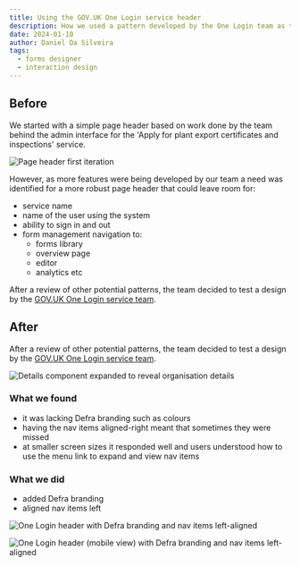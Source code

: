 ```yaml
---
title: Using the GOV.UK One Login service header
description: How we used a pattern developed by the One Login team as the basis for our Forms Designer's header
date: 2024-01-10
author: Daniel Da Silveira
tags:
  - forms designer
  - interaction design
---
```


## Before
We started with a simple page header based on work done by the team behind the admin interface for the 'Apply for plant export certificates and inspections' service.

![Page header first iteration](01.png "Page header first iteration")

However, as more features were being developed by our team a need was identified for a more robust page header that could leave room for:

- service name
- name of the user using the system
- ability to sign in and out
- form management navigation to:
  - forms library
  - overview page
  - editor
  - analytics etc

After a review of other potential patterns, the team decided to test a design by the [GOV.UK One Login service team](https://github.com/govuk-one-login/service-header).

## After

After a review of other potential patterns, the team decided to test a design by the [GOV.UK One Login service team](https://github.com/govuk-one-login/service-header).

![Details component expanded to reveal organisation details](03.png "Form editor page, with 'Form settings' link highlighted")

### What we found

- it was lacking Defra branding such as colours
- having the nav items aligned-right meant that sometimes they were missed
- at smaller screen sizes it responded well and users understood how to use the menu link to expand and view nav items

### What we did

- added Defra branding
- aligned nav items left

![One Login header with Defra branding and nav items left-aligned](04.jpeg "One Login header (desktop view) with Defra branding and nav items left-aligned")

![One Login header (mobile view) with Defra branding and nav items left-aligned](05.png "One Login header (mobile view) with Defra branding and nav items left-aligned")
